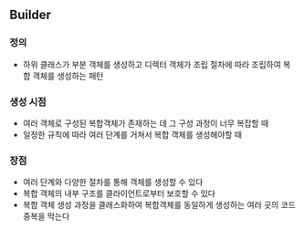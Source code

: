 ## Builder

### 정의
- 하위 클래스가 부분 객체를 생성하고 디렉터 객체가 조립 절차에 따라 조립하여 복합 객체를 생성하는 패턴

### 생성 시점
- 여러 객체로 구성된 복합객체가 존재하는 데 그 구성 과정이 너무 복잡할 때
- 일정한 규칙에 따라 여러 단계를 거쳐서 복합 객체를 생성해야할 때

### 장점
- 여러 단계와 다양한 절차를 통해 객체를 생성할 수 있다
- 복합 객체의 내부 구조를 클라이언트로부터 보호할 수 있다
- 복합 객체 생성 과정을 클래스화하여 복합객체를 동일하게 생성하는 여러 곳의 코드 중복을 막는다
